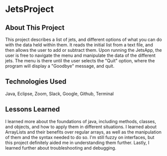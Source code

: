 # JetsProject

## About This Project
This project describes a list of jets, and different options of what you can do with the data held within them. It reads the initial list from a text file, and then allows the user to add or subtract them. Upon running the JetsApp, the user is free to navigate the menu and manipulate the data of the different jets. The menu is there until the user selects the "Quit" option, where the program will display a "Goodbye" message, and quit.

## Technologies Used
Java, Eclipse, Zoom, Slack, Google, Github, Terminal

## Lessons Learned
I learned more about the foundations of java, including methods, classes, and objects, and how to apply them in different situations. I learned about ArrayLists and their benefits over regular arrays, as well as the manipulation of them and the syntax needed to do so. I'm still fuzzy on interfaces, but this project definitely aided me in understanding them further. Lastly, I learned further about troubleshooting and debugging.

